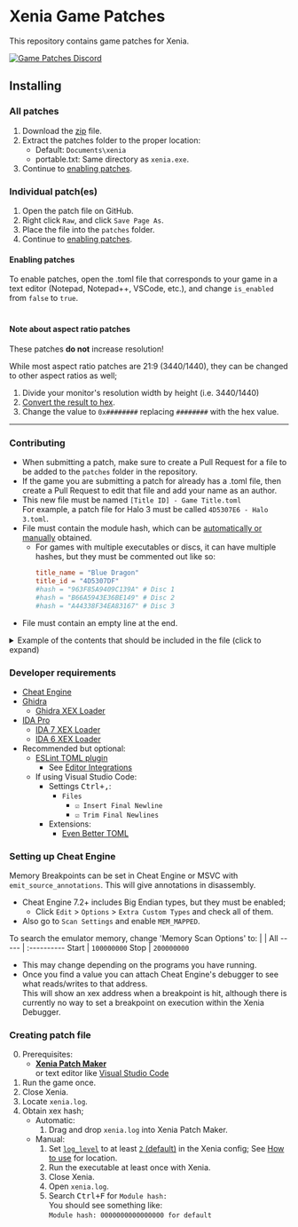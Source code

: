 # Xenia Game Patches
This repository contains game patches for Xenia.

[![Game Patches Discord](https://img.shields.io/discord/930763773109735484?color=5865F2&label=Game%20Patches%20Discord&logo=discord&logoColor=white)](https://discord.gg/fyRWq3xYNz)

## Installing

### All patches
1. Download the [zip](../../../archive/main.zip) file.
2. Extract the patches folder to the proper location:
    * Default: `Documents\xenia`
    * portable.txt: Same directory as `xenia.exe`.
4. Continue to [enabling patches](#enabling-patches).

### Individual patch(es)
1. Open the patch file on GitHub.
2. Right click `Raw`, and click `Save Page As`.
3. Place the file into the `patches` folder.
4. Continue to [enabling patches](#enabling-patches).

#### Enabling patches
To enable patches, open the .toml file that corresponds to your game in a text editor (Notepad, Notepad++, VSCode, etc.), and change `is_enabled` from `false` to `true`.

#
#### Note about aspect ratio patches
These patches **do not** increase resolution!

While most aspect ratio patches are 21:9 (3440/1440), they can be changed to other aspect ratios as well;

1. Divide your monitor's resolution width by height (i.e. 3440/1440)
2. [Convert the result to hex](https://gregstoll.com/~gregstoll/floattohex).
3. Change the value to `0x########` replacing `########` with the hex value.

---

### Contributing
 * When submitting a patch, make sure to create a Pull Request for a file to be added to the `patches` folder in the repository.
 * If the game you are submitting a patch for already has a .toml file, then create a Pull Request to edit that file and add your name as an author.
 * This new file must be named `[Title ID] - Game Title.toml`
<br>For example, a patch file for Halo 3 must be called `4D5307E6 - Halo 3.toml`.
 * File must contain the module hash, which can be [automatically or manually](#creating-patch-file) obtained.
    * For games with multiple executables or discs, it can have multiple hashes, but they must be commented out like so:
        ```toml
        title_name = "Blue Dragon"
        title_id = "4D5307DF"
        #hash = "963F85A9409C139A" # Disc 1
        #hash = "B66A5943E36BE149" # Disc 2
        #hash = "A44338F34EA83167" # Disc 3
        ```
 * File must contain an empty line at the end.

<details><summary>Example of the contents that should be included in the file (click to expand)</summary>

```toml
title_name = "Blue Dragon"
title_id = "4D5307DF"
#hash = "963F85A9409C139A" # Disc 1
#hash = "B66A5943E36BE149" # Disc 2
#hash = "A44338F34EA83167" # Disc 3

[[patch]]
    name = "Enable Wireframe"
    desc = "Significantly impacts performance. Useful for viewing aspects of levels."
    author = "illusion"
    is_enabled = false

    [[patch.be32]]
        address = 0x82132D68
        value = 0x39600001

[[patch]]
    name = "Enable Camera Bounding Box"
    author = "illusion"
    is_enabled = false

    [[patch.be32]]
        address = 0x821340B0
        value = 0x39600001

[[patch]]
    name = "60 FPS (WIP)"
    desc = "Work-in-progress, can be improved upon by others. Causes softlocks in battles."
    author = "illusion"
    is_enabled = false

    [[patch.be32]]
        address = 0x820CE6BC # Will need to find a way to write 3F00 rather than nop.
        value = 0x60000000
    [[patch.be32]]
        address = 0x821A0640
        value = 0x60000000
    [[patch.be32]]
        address = 0x8273664C
        value = 0x60000000
    [[patch.be16]]
        address = 0x82DEC57C # Game speed
        value = 0x3F00
    [[patch.be16]]
        address = 0x82DDA880 # Battle speed; disabling this avoids softlocks, but doubles speed.
        value = 0x3F00
    [[patch.be32]]
        address = 0x8246AB68 # Vsync flip rate
        value = 0x39400001
```

</details>

### Developer requirements
* [Cheat Engine](https://www.cheatengine.org)
* [Ghidra](https://ghidra-sre.org/)
    * [Ghidra XEX Loader](https://github.com/zeroKilo/XEXLoaderWV/releases)
* [IDA Pro](https://hex-rays.com/ida-pro/)
    * [IDA 7 XEX Loader](https://github.com/emoose/idaxex)
    * [IDA 6 XEX Loader](https://xorloser.com/blog/?p=395)
* Recommended but optional:
    * [ESLint TOML plugin](https://ota-meshi.github.io/eslint-plugin-toml/user-guide/#installation)
        * See [Editor Integrations](https://ota-meshi.github.io/eslint-plugin-toml/user-guide/#editor-integrations)
    * If using Visual Studio Code:
        * Settings <kbd>Ctrl+,</kbd>:
            * `Files`
                * `☑️ Insert Final Newline`
                * `☑️ Trim Final Newlines`
        * Extensions:
            * [Even Better TOML](https://marketplace.visualstudio.com/items?itemName=tamasfe.even-better-toml)

### Setting up Cheat Engine
Memory Breakpoints can be set in Cheat Engine or MSVC with `emit_source_annotations`. This will give annotations in disassembly.
 * Cheat Engine 7.2+ includes Big Endian types, but they must be enabled;
     * Click `Edit` > `Options` > `Extra Custom Types` and check all of them.
 * Also go to `Scan Settings` and enable `MEM_MAPPED`.

To search the emulator memory, change 'Memory Scan Options' to:
  |     | All
  ----- | :----------
  Start | `100000000`
  Stop  | `200000000`
 * This may change depending on the programs you have running.
 * Once you find a value you can attach Cheat Engine's debugger to see what reads/writes to that address.
<br>This will show an xex address when a breakpoint is hit, although there is currently no way to set a breakpoint on execution within the Xenia Debugger.

### Creating patch file
0. Prerequisites:
    * **[Xenia Patch Maker](https://github.com/oSerenity/Xenia-Patch-Maker)**
    <br>or text editor like [Visual Studio Code](https://code.visualstudio.com/)
1. Run the game once.
2. Close Xenia.
3. Locate `xenia.log`.
4. Obtain xex hash;
    * Automatic:
        1. Drag and drop `xenia.log` into Xenia Patch Maker.
    * Manual:
        1. Set [`log_level`](https://github.com/xenia-canary/xenia-canary/wiki/Options) to at least [`2` (default)](https://github.com/xenia-canary/xenia-canary/wiki/Options) in the Xenia config; See [How to use](https://github.com/xenia-canary/xenia-canary/wiki/Options#how-to-use) for location.
        2. Run the executable at least once with Xenia.
        3. Close Xenia.
        4. Open `xenia.log`.
        5. Search <kbd>Ctrl+F</kbd> for `Module hash:`
        <br>You should see something like:
        <br>`Module hash: 0000000000000000 for default`
